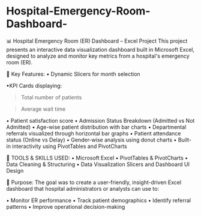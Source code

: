 # Hospital-Emergency-Room-Dashboard-
📊 Hospital Emergency Room (ER) Dashboard – Excel Project
This project presents an interactive data visualization dashboard built in Microsoft Excel, designed to analyze and monitor key metrics from a hospital's emergency room (ER).

🏥 Key Features:
• Dynamic Slicers for month selection

•KPI Cards displaying:

  > Total number of patients

  > Average wait time

• Patient satisfaction score
• Admission Status Breakdown (Admitted vs Not Admitted)
• Age-wise patient distribution with bar charts 
• Departmental referrals visualized through horizontal bar graphs
• Patient attendance status (Online vs Delay)
• Gender-wise analysis using donut charts
• Built-in interactivity using PivotTables and PivotCharts

🔧 TOOLS & SKILLS USED:
• Microsoft Excel
• PivotTables & PivotCharts
• Data Cleaning & Structuring
• Data Visualization Slicers and Dashboard UI Design 


📌 Purpose: The goal was to create a user-friendly, insight-driven Excel dashboard that hospital administrators or analysts can use to:

• Monitor ER performance
• Track patient demographics
• Identify referral patterns
• Improve operational decision-making
